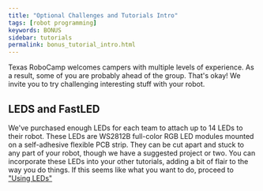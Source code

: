 ```yaml
---
title: "Optional Challenges and Tutorials Intro"
tags: [robot programming]
keywords: BONUS
sidebar: tutorials
permalink: bonus_tutorial_intro.html
---
```


Texas RoboCamp welcomes campers with multiple levels of experience. As a result, some of you are probably ahead of the group. That's okay! We invite you to try challenging interesting stuff with your robot.

## LEDS and FastLED

We've purchased enough LEDs for each team to attach up to 14 LEDs to their robot. These LEDs are WS2812B full-color RGB LED modules mounted on a self-adhesive flexible PCB strip. They can be cut apart and stuck to any part of your robot, though we have a suggested project or two. You can incorporate these LEDs into your other tutorials, adding a bit of flair to the way you do things. If this seems like what you want to do, proceed to ["Using LEDs"](led.html)
